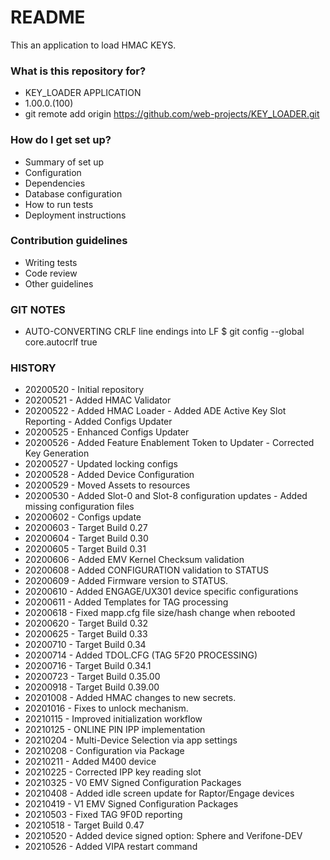 # README #

This an application to load HMAC KEYS.

### What is this repository for? ###

* KEY_LOADER APPLICATION
* 1.00.0.(100)
* git remote add origin https://github.com/web-projects/KEY_LOADER.git

### How do I get set up? ###

* Summary of set up
* Configuration
* Dependencies
* Database configuration
* How to run tests
* Deployment instructions

### Contribution guidelines ###

* Writing tests
* Code review
* Other guidelines

### GIT NOTES ###

*  AUTO-CONVERTING CRLF line endings into LF
   $ git config --global core.autocrlf true
   
### HISTORY ###

* 20200520 - Initial repository
* 20200521 - Added HMAC Validator
* 20200522 - Added HMAC Loader
           - Added ADE Active Key Slot Reporting
           - Added Configs Updater
* 20200525 - Enhanced Configs Updater
* 20200526 - Added Feature Enablement Token to Updater
           - Corrected Key Generation
* 20200527 - Updated locking configs
* 20200528 - Added Device Configuration
* 20200529 - Moved Assets to resources
* 20200530 - Added Slot-0 and Slot-8 configuration updates
           - Added missing configuration files
* 20200602 - Configs update
* 20200603 - Target Build 0.27
* 20200604 - Target Build 0.30
* 20200605 - Target Build 0.31
* 20200606 - Added EMV Kernel Checksum validation
* 20200608 - Added CONFIGURATION validation to STATUS
* 20200609 - Added Firmware version to STATUS.
* 20200610 - Added ENGAGE/UX301 device specific configurations
* 20200611 - Added Templates for TAG processing
* 20200618 - Fixed mapp.cfg file size/hash change when rebooted
* 20200620 - Target Build 0.32
* 20200625 - Target Build 0.33
* 20200710 - Target Build 0.34
* 20200714 - Added TDOL.CFG (TAG 5F20 PROCESSING)
* 20200716 - Target Build 0.34.1
* 20200723 - Target Build 0.35.00
* 20200918 - Target Build 0.39.00
* 20201008 - Added HMAC changes to new secrets.
* 20201016 - Fixes to unlock mechanism.
* 20210115 - Improved initialization workflow
* 20210125 - ONLINE PIN IPP implementation
* 20210204 - Multi-Device Selection via app settings
* 20210208 - Configuration via Package
* 20210211 - Added M400 device
* 20210225 - Corrected IPP key reading slot
* 20210325 - V0 EMV Signed Configuration Packages
* 20210408 - Added idle screen update for Raptor/Engage devices
* 20210419 - V1 EMV Signed Configuration Packages 
* 20210503 - Fixed TAG 9F0D reporting
* 20210518 - Target Build 0.47
* 20210520 - Added device signed option: Sphere and Verifone-DEV
* 20210526 - Added VIPA restart command
